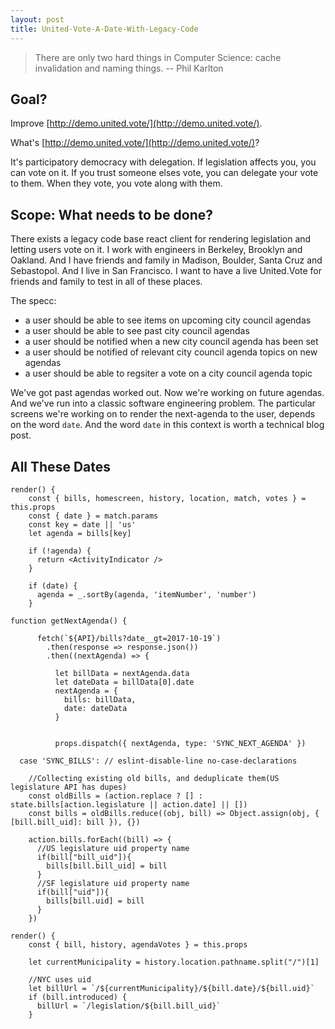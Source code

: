 ```yaml
---
layout: post
title: United-Vote-A-Date-With-Legacy-Code
---
```

> There are only two hard things in Computer Science: cache invalidation and naming things.
>-- Phil Karlton
## Goal?

Improve [http://demo.united.vote/](http://demo.united.vote/).

What's [http://demo.united.vote/](http://demo.united.vote/)?

It's participatory democracy with delegation. If legislation affects you, you can vote on it. If you trust someone elses vote, you can delegate your vote to them. When they vote, you vote along with them.

## Scope: What needs to be done?

There exists a legacy code base react client for rendering legislation and letting users vote on it. I work with engineers in Berkeley, Brooklyn and Oakland. And I have friends and family in Madison, Boulder, Santa Cruz and Sebastopol. And I live in San Francisco. I want to have a live United.Vote for friends and family to test in all of these places.

The specc: 
- a user should be able to see items on upcoming city council agendas
- a user should be able to see past city council agendas
- a user should be notified when a new city council agenda has been set
- a user should be notified of relevant city council agenda topics on new agendas
- a user should be able to regsiter a vote on a city council agenda topic

We've got past agendas worked out. Now we're working on future agendas. And we've run into a classic software engineering problem. The particular screens we're working on to render the next-agenda to the user, depends on the word `date`. And the word `date` in this context is worth a technical blog post.

## All These Dates

```
render() {
    const { bills, homescreen, history, location, match, votes } = this.props
    const { date } = match.params
    const key = date || 'us'
    let agenda = bills[key]

    if (!agenda) {
      return <ActivityIndicator />
    }

    if (date) {
      agenda = _.sortBy(agenda, 'itemNumber', 'number')
    }
```

```
function getNextAgenda() {

      fetch(`${API}/bills?date__gt=2017-10-19`)
        .then(response => response.json())
        .then((nextAgenda) => {

          let billData = nextAgenda.data
          let dateData = billData[0].date
          nextAgenda = {
            bills: billData,
            date: dateData
          }


          props.dispatch({ nextAgenda, type: 'SYNC_NEXT_AGENDA' })
```

```
  case 'SYNC_BILLS': // eslint-disable-line no-case-declarations

    //Collecting existing old bills, and deduplicate them(US legislature API has dupes)
    const oldBills = (action.replace ? [] : state.bills[action.legislature || action.date] || [])
    const bills = oldBills.reduce((obj, bill) => Object.assign(obj, { [bill.bill_uid]: bill }), {})

    action.bills.forEach((bill) => {
      //US legislature uid property name
      if(bill["bill_uid"]){
        bills[bill.bill_uid] = bill
      }
      //SF legislature uid property name
      if(bill["uid"]){
        bills[bill.uid] = bill
      }
    })
```

```
render() {
    const { bill, history, agendaVotes } = this.props

    let currentMunicipality = history.location.pathname.split("/")[1]

    //NYC uses uid
    let billUrl = `/${currentMunicipality}/${bill.date}/${bill.uid}`
    if (bill.introduced) {
      billUrl = `/legislation/${bill.bill_uid}`
    }
```









